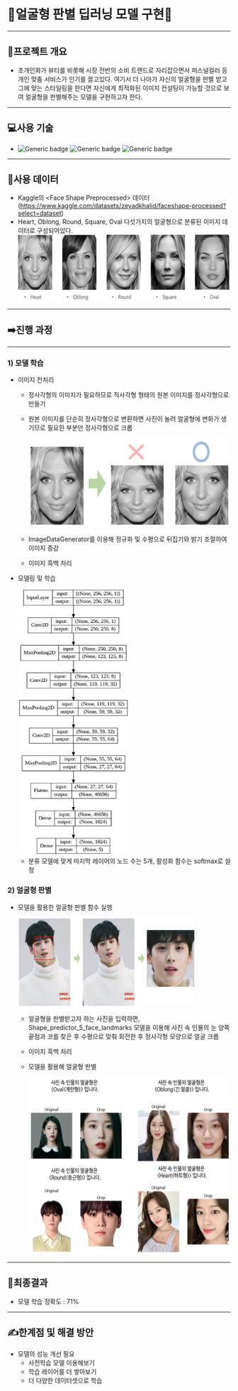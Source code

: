 # **👩얼굴형 판별 딥러닝 모델 구현👨**
------
## **📝프로젝트 개요**
- 초개인화가 뷰티를 비롯해 시장 전반의 소비 트랜드로 자리잡으면서 퍼스널컬러 등 개인 맞춤 서비스가 인기를 끌고있다. 여기서 더 나아가 자신의 얼굴형을 판별 받고 그에 맞는 스타일링을 한다면 자신에게 최적화된 이미지 컨설팅이 가능할 것으로 보여 얼굴형을 판별해주는 모델을 구현하고자 한다.
------
## **💻사용 기술**
- ![Generic badge](https://img.shields.io/badge/python-3.8-orange.svg)
![Generic badge](https://img.shields.io/badge/dlib-19.24.0-yellowgreen.svg)
![Generic badge](https://img.shields.io/badge/tensorflow-2.9.2-red.svg)
------
## **📂사용 데이터**
- Kaggle의 \<Face Shape Preprocessed> 데이터 (https://www.kaggle.com/datasets/zeyadkhalid/faceshape-processed?select=dataset)
- Heart, Oblong, Round, Square, Oval 다섯가지의 얼굴형으로 분류된 이미지 데이터로 구성되어있다.
    <img src="./README_img/Face_shape.jpg" height="150px" width="600px">
------
## **➡️진행 과정**
------
### 1) 모델 학습
- 이미지 전처리
    - 정사각형의 이미지가 필요하므로 직사각형 형태의 원본 이미지를 정사각형으로 만들기
    - 원본 이미지를 단순히 정사각형으로 변환하면 사진이 눌려 얼굴형에 변화가 생기므로 필요한 부분만 정사각형으로 크롭

        <img src="./README_img/crop_img.png" height="200px" width="480x">
    
    - ImageDataGenerator를 이용해 정규화 및 수평으로 뒤집기와 밝기 조절하여 이미지 증강
    - 이미지 흑백 처리
- 모델링 및 학습
    
    <img src="./README_img/model.png" height="600px" width="250x">
    
    - 분류 모델에 맞게 마지막 레이어의 노드 수는 5개, 활성화 함수는 softmax로 설정

### 2) 얼굴형 판별
- 모델을 활용한 얼굴형 판별 함수 실행
    
    <img src="./README_img/5_face_landmarks.png" height="200px" width="400x">
    
    - 얼굴형을 판별받고자 하는 사진을 입력하면, Shape_predictor_5_face_landmarks 모델을 이용해 사진 속 인물의 눈 양쪽 끝점과 코를 찾은 후 수평으로 맞춰 회전한 후 정사각형 모양으로 얼굴 크롭
    - 이미지 흑백 처리
    - 모델을 활용해 얼굴형 판별
    
        <img src="./README_img/result.png" height="400px" width="500x">
   
---
## **📌최종결과**
- 모델 학습 정확도 : 71%
---
## **✍️한계점 및 해결 방안**
- 모델의 성능 개선 필요
    - 사전학습 모델 이용해보기
    - 학습 레이어를 더 쌓아보기
    - 더 다양한 데이터셋으로 학습

